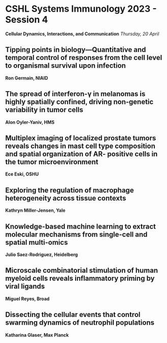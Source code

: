 # CSHL Systems Immunology 2023 - Session 4

**Cellular Dynamics, Interactions, and Communication**
*Thursday, 20 April*

## Tipping points in biology—Quantitative and temporal control of responses from the cell level to organismal survival upon infection

**Ron Germain, NIAID**

## The spread of interferon-γ in melanomas is highly spatially confined, driving non-genetic variability in tumor cells

**Alon Oyler-Yaniv, HMS**

## Multiplex imaging of localized prostate tumors reveals changes in mast cell type composition and spatial organization of AR- positive cells in the tumor microenvironment

**Ece Eski, OSHU**

## Exploring the regulation of macrophage heterogeneity across tissue contexts

**Kathryn Miller-Jensen, Yale**

## Knowledge-based machine learning to extract molecular mechanisms from single-cell and spatial multi-omics

**Julio Saez-Rodriguez, Heidelberg**

##  Microscale combinatorial stimulation of human myeloid cells reveals inflammatory priming by viral ligands

**Miguel Reyes, Broad**

## Dissecting the cellular events that control swarming dynamics of neutrophil populations

**Katharina Glaser, Max Planck**
